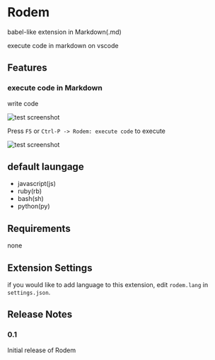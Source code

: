 # Rodem

babel-like extension in Markdown(.md)

execute code in markdown on vscode


## Features

### execute code in Markdown

write code

![test screenshot](https://i.ibb.co/grdYxhz/rodem-javascript.png)


Press `F5` or `Ctrl-P -> Rodem: execute code` to execute

![test screenshot](https://i.ibb.co/dQ39hPT/rodem-javascript2.png)


## default laungage

- javascript(js)
- ruby(rb)
- bash(sh)
- python(py)

## Requirements

none


## Extension Settings

if you would like to add language to this extension, edit `rodem.lang` in `settings.json`.


## Release Notes

### 0.1

Initial release of Rodem

